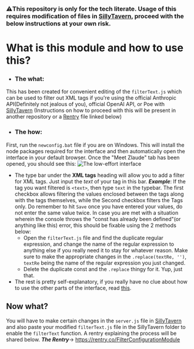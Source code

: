 ### :warning:This repository is only for the tech literate. Usage of this requires modification of files in [SillyTavern](https://github.com/SillyTavern/SillyTavern), proceed with the below instructions at your own risk. 

# What is this module and how to use this?
- ### The what:
This has been created for convenient editing of the `filterText.js` which can be used to filter out XML tags if you're using the official Anthropic API(Definitely not jealous of you), official OpenAI API, or Poe with [SillyTavern](https://github.com/SillyTavern/SillyTavern) (Instructions on how to proceed with this will be present in another repository or a [Rentry](https://rentry.co/) file linked below)
- ### The how:
First, run the `newconfig.bat` file if you are on Windows. This will install the node packages required for the interface and then automatically open the interface in your default browser. Once the "Meet Zlaude" tab has been opened, you should see this:
![The low-effort interface](https://i.imgur.com/LyCvLL2.png)
- The type bar under the **XML tags** heading will allow you to add a filter for XML tags. Just input the *text* of your tag in this bar. ***Example***: If the tag you want filtered is `<text>`, then type `text` in the typebar. The first checkbox allows filtering the values enclosed between the tags along with the tags themselves, while the Second checkbox filters the Tags only. Do remember to hit `Save` once you have entered your values, do not enter the same value twice. In case you are met with a situation wherein the console throws the "const has already been defined"(or anything like this) error, this should be fixable using the 2 methods below:
   - Open the `filterText.js` file and find the duplicate regular expression, and change the name of the regular expression to anything else if you really need it to stay for whatever reason. Make sure to make the appropriate changes in the `.replace(textRe, '')`, `textRe` being the name of the regular expression you just changed.
   - Delete the duplicate const and the `.replace` thingy for it. Yup, just that.
- The rest is pretty self-explanatory, if you really have no clue about how to use the other parts of the interface, read [this](https://github.com/Flamanon/Zlaude#filter-configuration).

## Now what?
You will have to make certain changes in the `server.js` file in [SillyTavern](https://github.com/SillyTavern/SillyTavern) and also paste your modified `filterText.js` file in the SillyTavern folder to enable the `filterText` function. A rentry explaining the process will be shared below. 
***The Rentry***-> https://rentry.co/FilterConfigurationModule
